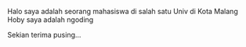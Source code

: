 Halo saya adalah seorang mahasiswa di salah satu Univ di Kota Malang
Hoby saya adalah ngoding

Sekian terima pusing...
